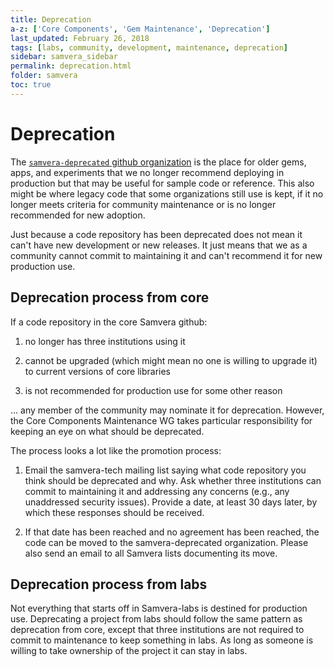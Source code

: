 ```yaml
---
title: Deprecation
a-z: ['Core Components', 'Gem Maintenance', 'Deprecation']
last_updated: February 26, 2018
tags: [labs, community, development, maintenance, deprecation]
sidebar: samvera_sidebar
permalink: deprecation.html
folder: samvera
toc: true
---
```

# Deprecation

The [`samvera-deprecated` github organization](https://github.com/samvera-deprecated) is the place for older gems, apps, and
experiments that we no longer recommend deploying in production but that may be
useful for sample code or reference. This also might be where legacy code that
some organizations still use is kept, if it no longer meets criteria for community
maintenance or is no longer recommended for new adoption.

Just because a code repository has been deprecated does not mean it can't have
new development or new releases. It just means that we as a community cannot
commit to maintaining it and can't recommend it for new production use.

## Deprecation process from core

If a code repository in the core Samvera github:

1. no longer has three institutions using it

1. cannot be upgraded (which might mean no one is willing to upgrade it) to current
versions of core libraries

1. is not recommended for production use for some other reason

... any member of the community may nominate it for deprecation. However, the Core
Components Maintenance WG takes particular responsibility for keeping an eye on
what should be deprecated.

The process looks a lot like the promotion process:

1. Email the samvera-tech mailing list saying what code repository you think should
be deprecated and why. Ask whether three institutions can commit to maintaining
it and addressing any concerns (e.g., any unaddressed security issues). Provide a
date, at least 30 days later, by which these responses should be received.

2. If that date has been reached and no agreement has been reached, the code can
be moved to the samvera-deprecated organization. Please also send an email to all
Samvera lists documenting its move.

## Deprecation process from labs

Not everything that starts off in Samvera-labs is destined for production use.
Deprecating a project from labs should follow the same pattern as deprecation
from core, except that three institutions are not required to commit to
maintenance to keep something in labs. As long as someone is willing to take
ownership of the project it can stay in labs.
